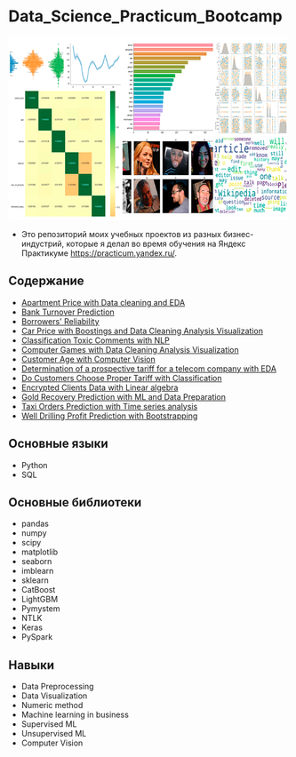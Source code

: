 # Data_Science_Practicum_Bootcamp
<p align="center">
  <img width="678" height="331" src=logo.png>
</p>



* Это репозиторий моих учебных проектов из разных бизнес-индустрий, которые я делал во время обучения на Яндекс Практикуме https://practicum.yandex.ru/.


## Содержание
* [Apartment Price with Data cleaning and EDA](https://github.com/podturkinalex/Data_Science_Practicum_Bootcamp/tree/main/Apartment%20Price%20with%20Data%20cleaning%20and%20EDA)
* [Bank Turnover Prediction](https://github.com/podturkinalex/Data_Science_Practicum_Bootcamp/tree/main/Bank%20Turnover%20Prediction)
* [Borrowers' Reliability](https://github.com/podturkinalex/Data_Science_Practicum_Bootcamp/tree/main/Borrowers'%20Reliability)
* [Car Price with Boostings and Data Cleaning Analysis Visualization](https://github.com/podturkinalex/Data_Science_Practicum_Bootcamp/tree/main/Car%20Price%20%20with%20Boostings%20and%20%20Data%20Cleaning%20Analysis%20Visualization)
* [Classification Toxic Comments with NLP](https://github.com/podturkinalex/Data_Science_Practicum_Bootcamp/tree/main/Classification%20Toxic%20Comments%20with%20NLP)
* [Computer Games with Data Cleaning Analysis Visualization](https://github.com/podturkinalex/Data_Science_Practicum_Bootcamp/tree/main/Computer%20Games%20with%20Data%20Cleaning%20Analysis%20Visualization)
* [Customer Age with Computer Vision](https://github.com/podturkinalex/Data_Science_Practicum_Bootcamp/tree/main/Customer%20Age%20with%20Computer%20Vision)
* [Determination of a prospective tariff for a telecom company with EDA](https://github.com/podturkinalex/Data_Science_Practicum_Bootcamp/tree/main/Determination%20of%20a%20prospective%20tariff%20for%20a%20telecom%20company%20with%20EDA)
* [Do Customers Choose Proper Tariff with Classification](https://github.com/podturkinalex/Data_Science_Practicum_Bootcamp/tree/main/Do%20Customers%20Choose%20Proper%20Tariff%20with%20Classification)
* [Encrypted Clients Data with Linear algebra](https://github.com/podturkinalex/Data_Science_Practicum_Bootcamp/tree/main/Encrypted%20Clients%20Data%20with%20Linear%20algebra)
* [Gold Recovery Prediction with ML and Data Preparation](https://github.com/podturkinalex/Data_Science_Practicum_Bootcamp/tree/main/Gold%20Recovery%20Prediction%20with%20ML%20and%20Data%20Preparation)
* [Taxi Orders Prediction with Time series analysis](https://github.com/podturkinalex/Data_Science_Practicum_Bootcamp/tree/main/Taxi%20Orders%20Prediction%20with%20Time%20series%20analysis)
* [Well Drilling Profit Prediction with Bootstrapping](https://github.com/podturkinalex/Data_Science_Practicum_Bootcamp/tree/main/Well%20Drilling%20Profit%20Prediction%20with%20Bootstrapping)


## Основные языки
* Python
* SQL

## Основные библиотеки
* pandas
* numpy
* scipy
* matplotlib
* seaborn
* imblearn
* sklearn
* CatBoost
* LightGBM
* Pymystem
* NTLK
* Keras
* PySpark



## Навыки
* Data Preprocessing
* Data Visualization
* Numeric method
* Machine learning in business
* Supervised ML
* Unsupervised ML
* Computer Vision


